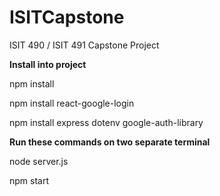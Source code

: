 # ISITCapstone
ISIT 490 / ISIT 491 Capstone Project



<b>Install into project</b>

npm install

npm install react-google-login

npm install express dotenv google-auth-library



<b>Run these commands on two separate terminal</b>

node server.js

npm start
